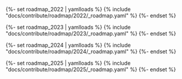 {%- set roadmap_2022 | yamlloads %}
{% include "docs/contribute/roadmap/2022/_roadmap.yaml" %}
{%- endset %}

{%- set roadmap_2023 | yamlloads %}
{% include "docs/contribute/roadmap/2023/_roadmap.yaml" %}
{%- endset %}

{%- set roadmap_2024 | yamlloads %}
{% include "docs/contribute/roadmap/2024/_roadmap.yaml" %}
{%- endset %}

{%- set roadmap_2025 | yamlloads %}
{% include "docs/contribute/roadmap/2025/_roadmap.yaml" %}
{%- endset %}